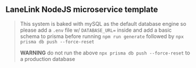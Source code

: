 ## LaneLink NodeJS microservice template

> This system is baked with mySQL as the default database engine so please add a `.env` file w/ `DATABASE_URL=` inside
> and add a basic schema to prisma before running `npm run generate` followed by `npx prisma db push --force-reset`
> 
> **WARNING** do not run the above `npx prisma db push --force-reset` to a production database

